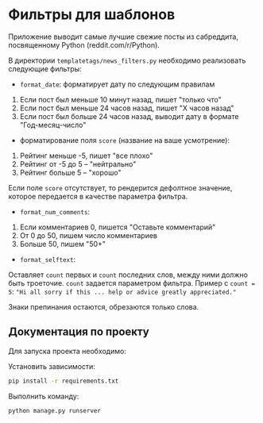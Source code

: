 
Фильтры для шаблонов
=======

Приложение выводит самые лучшие свежие посты из сабреддита, посвященному Python (reddit.com/r/Python).

В директории `templatetags/news_filters.py` необходимо реализовать следующие фильтры:

- `format_date`: форматирует дату по следующим правилам

1. Если пост был меньше 10 минут назад, пишет "только что"
2. Если пост был меньше 24 часов назад, пишет "X часов назад"
3. Если пост был больше 24 часов назад, выводит дату в формате "Год-месяц-число"

- форматирование поля `score` (название на ваше усмотрение):

1. Рейтинг меньше -5, пишет "все плохо"
2. Рейтинг от -5 до 5 – "нейтрально"
3. Рейтинг больше 5 – "хорошо"

Если поле `score` отсутствует, то рендерится дефолтное значение, которое передается в качестве параметра фильтра.

- `format_num_comments`:

1. Если комментариев 0, пишется "Оставьте комментарий"
2. От 0 до 50, пишем число комментариев
3. Больше 50, пишем "50+"

- `format_selftext`:

Оставляет `count` первых и `count` последних слов, между ними должно быть троеточие. `count` задается параметром фильтра. Пример c `count = 5`: `"Hi all sorry if this ... help or advice greatly appreciated."`

Знаки препинания остаются, обрезаются только слова.


## Документация по проекту

Для запуска проекта необходимо:

Установить зависимости:

```bash
pip install -r requirements.txt
```

Выполнить команду:

```bash
python manage.py runserver
```
